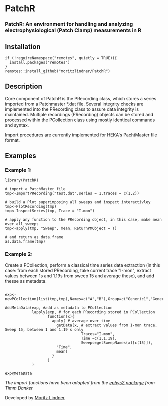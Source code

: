 # PatchR
### PatchR: An environment for handling and analyzing electrophysiological (Patch Clamp) measurements in R

## Installation
```{r}
if (!requireNamespace("remotes", quietly = TRUE)){
  install.packages("remotes")
}
remotes::install_github("moritzlindner/PatchR")
```

## Description
Core component of PatchR is the PRecording class, which stores a series imported from a Patchmaster *.dat file. Several integrity checks are implemented into the PRecording class to assure data integrity is maintained.
Multiple recordings (PRecording) objects can be stored and processed within the PCollection class using mostly identical commands and syntax.

Import procedures are currently implemented for HEKA's PachtMaster file format.

## Examples

### Example 1:


```{r Example1, eval=FALSE, include=T}
library(PatchR)

# import a PatchMaster file
tmp<-ImportPRecording("test.dat",series = 1,traces = c(1,2))

# build a Plot superimposing all sweeps and inspect interactivley
tmp<-PlotRecording(tmp)
tmp<-InspectSeries(tmp, Trace = "I.mon")

# apply any function to the PRecording object, in this case, make mean over all sweeps
tmp<-apply(tmp, "Sweep", mean, ReturnPMObject = T)

# and return as data.frame
as.data.frame(tmp)
```

### Example 2:
Create a PCollection, perform a classical time series data extraction (in this case: from each stored PRecording, take current trace "I-mon", extract values between 1s and 1.19s from sweep 15 and average these), and add thesse as metadata.
```{r Example2, eval=FALSE, include=T}

exp<-newPCollection(list(tmp,tmp),Names=c("A","B"),Group=c("Generic1","Generic2"))

AddMetaData(exp, #add as metadata to PCollection
            lapply(exp, # for each PRecording stored in PCollection
                   function(x){
                     apply( # average over time
                       getData(x, # extract values from I-mon trace, Sweep 15, between 1 and 1.19 s only 
                                  Traces="I-mon",
                                  Time =c(1,1.19),
                                  Sweeps=getSweepNames(x)[c(15)]),
                       "Time",
                       mean)
                     }
                   )
            )

exp@MetaData

```


*The import functions have been adopted from the [ephys2 package](https://github.com/tdanker/ephys2) from Timm Danker*

Developed by [Moritz Lindner](https://www.uni-marburg.de/en/fb20/departments/physiology/research/dominik-oliver-lab/research2/retinal-physiology-and-gene-therapy)
